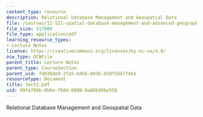 ```yaml
---
content_type: resource
description: Relational Database Management and Geospatial Data
file: /courses/11-521-spatial-database-management-and-advanced-geographic-information-systems-spring-2003/99fe780b6b6efb0d08088a88b99be558_lect2.pdf
file_size: 317089
file_type: application/pdf
learning_resource_types:
- Lecture Notes
license: https://creativecommons.org/licenses/by-nc-sa/4.0/
ocw_type: OCWFile
parent_title: Lecture Notes
parent_type: CourseSection
parent_uid: f4026de9-2fa5-b456-b93b-b5df5d47745e
resourcetype: Document
title: lect2.pdf
uid: 99fe780b-6b6e-fb0d-0808-8a88b99be558
---
```

Relational Database Management and Geospatial Data